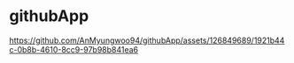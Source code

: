 # githubApp

https://github.com/AnMyungwoo94/githubApp/assets/126849689/1921b44c-0b8b-4610-8cc9-97b98b841ea6

